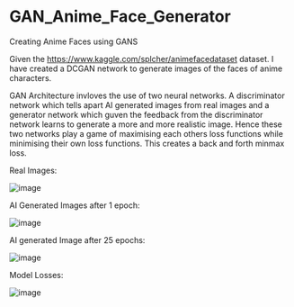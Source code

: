 # GAN_Anime_Face_Generator
Creating Anime Faces using GANS

Given the https://www.kaggle.com/splcher/animefacedataset dataset. I have created a DCGAN network to generate images of the faces of anime characters.

GAN Architecture invloves the use of two neural networks. A discriminator network which tells apart AI generated images from real images and a generator 
network which guven the feedback from the discriminator network learns to generate a more and more realistic image. Hence these two networks play a 
game of maximising each others loss functions while minimising their own loss functions. This creates a back and forth minmax loss.

Real Images:

![image](https://github.com/mqasim41/GAN_Anime_Face_Generator/assets/114048264/a0d58a19-4f27-457b-9ddd-51a6519914b5)

AI Generated Images after 1 epoch:

![image](https://github.com/mqasim41/GAN_Anime_Face_Generator/assets/114048264/f3b6036b-6dad-4947-8732-f5663518d303)


AI generated Image after 25 epochs:

![image](https://github.com/mqasim41/GAN_Anime_Face_Generator/assets/114048264/b1b50806-bfa2-4ba5-86f1-5354a44ab5d1)

Model Losses:

![image](https://github.com/mqasim41/GAN_Anime_Face_Generator/assets/114048264/6f47fa85-2e0c-43e6-81a9-2f0ee8323bf6)





